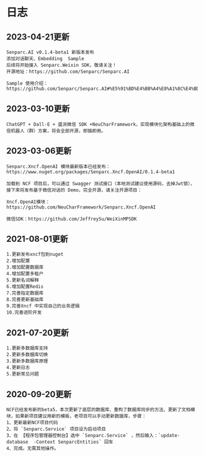 # 日志

## 2023-04-21更新

```
Senparc.AI v0.1.4-beta1 新版本发布
添加对话聊天、Embedding  Sample
后续将开始接入 Senparc.Weixin SDK，敬请关注！
开源地址：https://github.com/Senparc/Senparc.AI

Sample 使用介绍：
https://github.com/Senparc/Senparc.AI#%E5%91%BD%E4%BB%A4%E8%A1%8C%E4%BD%BF%E7%94%A8%E8%AF%B4%E6%98%8E
```

## 2023-03-10更新

```
ChatGPT + Dall·E + 盛派微信 SDK +NeuCharFramework，实现模块化架构基础上的微信机器人（群）方案，将会全部开源，即插即用。

```

## 2023-03-06更新

```
Senparc.Xncf.OpenAI 模块最新版本已经发布：https://www.nuget.org/packages/Senparc.Xncf.OpenAI/0.1.4-beta1

加载到 NCF 项目后，可以通过 Swagger 测试接口（本地测试建议使用源码，去掉Jwt锁），接下来将发布基于微信对话的 Demo，完全开源，请关注开源项目：

Xncf.OpenAI模块：https://github.com/NeuCharFramework/Senparc.Xncf.OpenAI

微信SDK：https://github.com/JeffreySu/WeiXinMPSDK
```

## 2021-08-01更新

    1.更新发布xncf包到nuget
    2.增加配置
    3.增加配置数据库
    4.增加配置多租户
    5.更新名词解释
    6.增加配置Redis
    7.完善指定数据库
    8.完善更新基础库
    9.完善Xncf 中实现自己的业务逻辑
    10.完善进阶开发

## 2021-07-20更新

    1.更新多数据库支持
    2.更新多数据库切换
    3.更新多数据库原理
    4.更新日志
    5.更新常见问题

## 2020-09-20更新

    NCF已经发布新的beta5，本次更新了底层的数据库、重构了数据库同步的方法、更新了文档模块，如果新项目建议用新的模板，老项目可以手动更新数据库，步骤：
    1、更新最新NCF项目代码
    2、将 `Senparc.Service` 项目设为启动项目
    3、在 【程序包管理器控制台】选中 `Senparc.Service` ，然后输入：`update-database  -Context SenparcEntities` 回车
    4、完成。无需其他操作。

